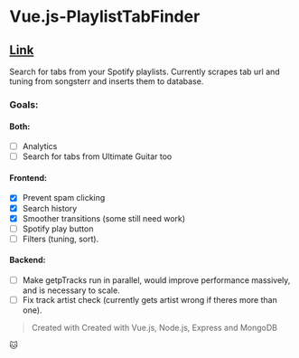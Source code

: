 # Vue.js-PlaylistTabFinder

## [Link](https://playlisttabfinder.now.sh/)

Search for tabs from your Spotify playlists. Currently scrapes tab url and tuning from songsterr and inserts them to database.

### Goals:
#### Both:
- [ ] Analytics
- [ ] Search for tabs from Ultimate Guitar too
#### Frontend:
- [x] Prevent spam clicking
- [x] Search history
- [x] Smoother transitions (some still need work)
- [ ] Spotify play button
- [ ] Filters (tuning, sort).
#### Backend:
- [ ] Make getpTracks run in parallel, would improve performance massively, and is necessary to scale.
- [ ] Fix track artist check (currently gets artist wrong if theres more than one).

> Created with Created with Vue.js, Node.js, Express and MongoDB

:cat:
